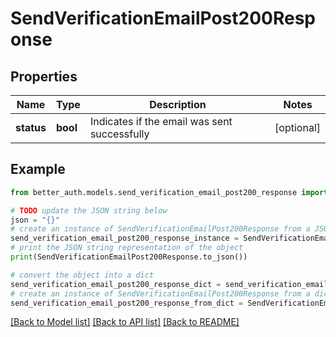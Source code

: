 # SendVerificationEmailPost200Response


## Properties

Name | Type | Description | Notes
------------ | ------------- | ------------- | -------------
**status** | **bool** | Indicates if the email was sent successfully | [optional] 

## Example

```python
from better_auth.models.send_verification_email_post200_response import SendVerificationEmailPost200Response

# TODO update the JSON string below
json = "{}"
# create an instance of SendVerificationEmailPost200Response from a JSON string
send_verification_email_post200_response_instance = SendVerificationEmailPost200Response.from_json(json)
# print the JSON string representation of the object
print(SendVerificationEmailPost200Response.to_json())

# convert the object into a dict
send_verification_email_post200_response_dict = send_verification_email_post200_response_instance.to_dict()
# create an instance of SendVerificationEmailPost200Response from a dict
send_verification_email_post200_response_from_dict = SendVerificationEmailPost200Response.from_dict(send_verification_email_post200_response_dict)
```
[[Back to Model list]](../README.md#documentation-for-models) [[Back to API list]](../README.md#documentation-for-api-endpoints) [[Back to README]](../README.md)


